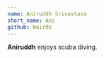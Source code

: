 ```yaml
---
name: Aniruddh Srivastava
short_name: Ani
github: Noir01
---
```


**Aniruddh** enjoys scuba diving. 
